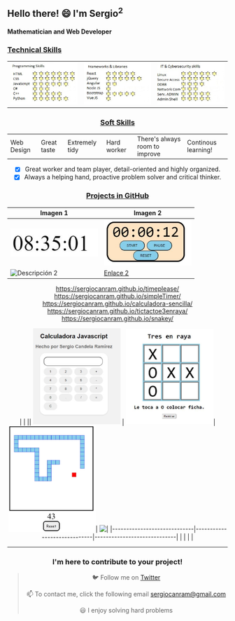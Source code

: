  ## Hello there! 😄 I'm Sergio<sup>2</sup>

 #### Mathematician and Web Developer 

 ### <u> Technical Skills </u>

<table>
  <tr>
    <td><img src="skills1.jpg" alt="probando"></td>
    <td><img src="skills2.jpg" alt="probando"></td>
    <td><img src="skills3.jpg" alt="probando"></td>
  </tr>
</table>

<center>
 
 ### <u> Soft Skills </u>
 <table>
  <tr>   
    <td>    
Web Design
   <td>
Great taste
   <td>
Extremely tidy
    <td>    
Hard worker
   <td>
There's always room to improve 
   <td>
Continous learning! 
   </tr>
</table>


- [x] Great worker and team player, detail-oriented and highly organized.
- [x] Always a helping hand, proactive problem solver and critical thinker.

 ### <u> Projects in GitHub </u>


|   Imagen 1   |   Imagen 2   |
|--------------|--------------|
| <img width="200" src="00-SimpleWatch.JPG"> |<img width="200" src="01-SimpleTimer.JPG">|
| ![Descripción 2](url_imagen_2) | [Enlace 2](url_enlace_2) |


 https://sergiocanram.github.io/timeplease/
 https://sergiocanram.github.io/simpleTimer/
 https://sergiocanram.github.io/calculadora-sencilla/
 https://sergiocanram.github.io/tictactoe3enraya/
 https://sergiocanram.github.io/snakey/

 
| | || <img width="200" src="02-SimpleCalculator.JPG">
| <img width="200" src="03-SimpleTicTacToe.JPG">| <img width="200" src="04-Snakey.jpg">| <img width="200" src="url6">|
|-----------------------------|-----------------------------|-----------------------------|
 |                             |                             |                             |





---
  
 ### I'm here to contribute to your project!


> 🐦 Follow me on [Twitter](https://twitter.com/SergioCanRam)
> 
> 📫 To contact me, click the following email <sergiocanram@gmail.com>
>
> 😃 I enjoy solving hard problems


